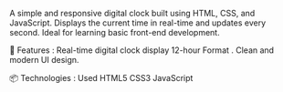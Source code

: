 A simple and responsive digital clock built using HTML, CSS, and JavaScript. Displays the current time in real-time and updates every second. Ideal for learning basic front-end development.  

🔧 Features : 
      Real-time digital clock display  12-hour Format . 
      Clean and modern UI design.
      
📦 Technologies :
        Used HTML5  CSS3  JavaScript 
